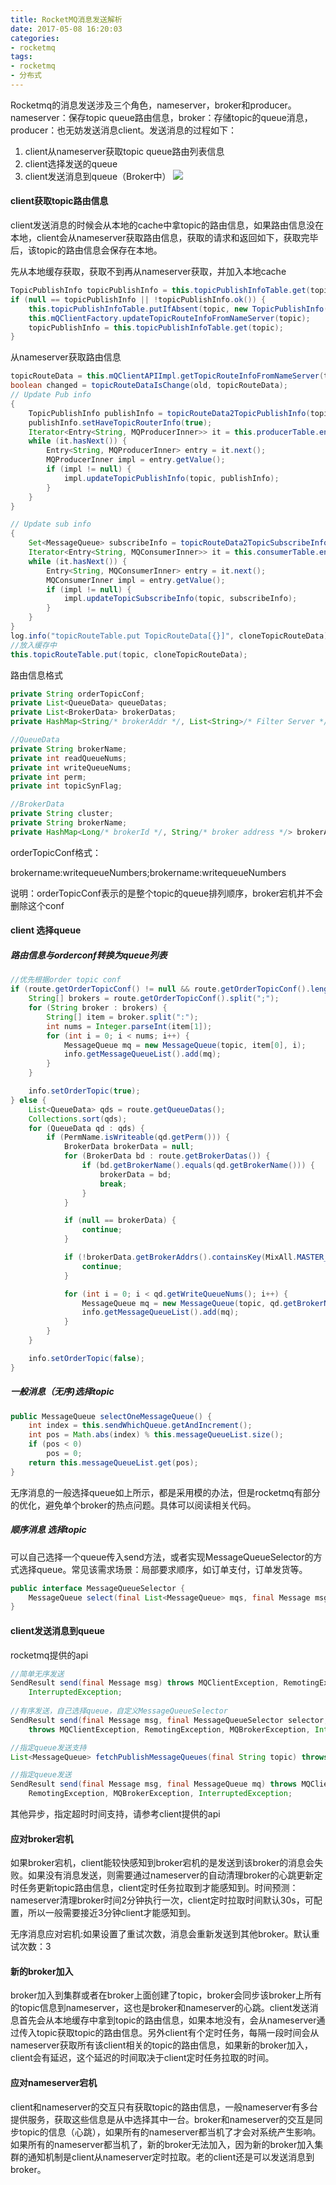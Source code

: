 ```yaml
---
title: RocketMQ消息发送解析
date: 2017-05-08 16:20:03
categories:
- rocketmq
tags:
- rocketmq
- 分布式
---
```


Rocketmq的消息发送涉及三个角色，nameserver，broker和producer。nameserver：保存topic queue路由信息，broker：存储topic的queue消息，producer：也无妨发送消息client。发送消息的过程如下：

1. client从nameserver获取topic queue路由列表信息
2. client选择发送的queue
3. client发送消息到queue（Broker中）
![](http://lindzh.oss-cn-hangzhou.aliyuncs.com/blog/msg_send.png)

#### client获取topic路由信息
client发送消息的时候会从本地的cache中拿topic的路由信息，如果路由信息没在本地，client会从nameserver获取路由信息，获取的请求和返回如下，获取完毕后，该topic的路由信息会保存在本地。

先从本地缓存获取，获取不到再从nameserver获取，并加入本地cache

```java
TopicPublishInfo topicPublishInfo = this.topicPublishInfoTable.get(topic);
if (null == topicPublishInfo || !topicPublishInfo.ok()) {
    this.topicPublishInfoTable.putIfAbsent(topic, new TopicPublishInfo());
    this.mQClientFactory.updateTopicRouteInfoFromNameServer(topic);
    topicPublishInfo = this.topicPublishInfoTable.get(topic);
}
```

从nameserver获取路由信息

```java
topicRouteData = this.mQClientAPIImpl.getTopicRouteInfoFromNameServer(topic, 1000 * 3);
boolean changed = topicRouteDataIsChange(old, topicRouteData);
// Update Pub info
{
    TopicPublishInfo publishInfo = topicRouteData2TopicPublishInfo(topic, topicRouteData);
    publishInfo.setHaveTopicRouterInfo(true);
    Iterator<Entry<String, MQProducerInner>> it = this.producerTable.entrySet().iterator();
    while (it.hasNext()) {
        Entry<String, MQProducerInner> entry = it.next();
        MQProducerInner impl = entry.getValue();
        if (impl != null) {
            impl.updateTopicPublishInfo(topic, publishInfo);
        }
    }
}

// Update sub info
{
    Set<MessageQueue> subscribeInfo = topicRouteData2TopicSubscribeInfo(topic, topicRouteData);
    Iterator<Entry<String, MQConsumerInner>> it = this.consumerTable.entrySet().iterator();
    while (it.hasNext()) {
        Entry<String, MQConsumerInner> entry = it.next();
        MQConsumerInner impl = entry.getValue();
        if (impl != null) {
            impl.updateTopicSubscribeInfo(topic, subscribeInfo);
        }
    }
}
log.info("topicRouteTable.put TopicRouteData[{}]", cloneTopicRouteData);
//放入缓存中
this.topicRouteTable.put(topic, cloneTopicRouteData);

```
路由信息格式

```java
private String orderTopicConf;
private List<QueueData> queueDatas;
private List<BrokerData> brokerDatas;
private HashMap<String/* brokerAddr */, List<String>/* Filter Server */> filterServerTable;

//QueueData
private String brokerName;
private int readQueueNums;
private int writeQueueNums;
private int perm;
private int topicSynFlag;

//BrokerData
private String cluster;
private String brokerName;
private HashMap<Long/* brokerId */, String/* broker address */> brokerAddrs;

```
orderTopicConf格式：

brokername:writequeueNumbers;brokername:writequeueNumbers

说明：orderTopicConf表示的是整个topic的queue排列顺序，broker宕机并不会删除这个conf

#### client 选择queue

##### 路由信息与orderconf转换为queue列表

```java
//优先根据order topic conf
if (route.getOrderTopicConf() != null && route.getOrderTopicConf().length() > 0) {
    String[] brokers = route.getOrderTopicConf().split(";");
    for (String broker : brokers) {
        String[] item = broker.split(":");
        int nums = Integer.parseInt(item[1]);
        for (int i = 0; i < nums; i++) {
            MessageQueue mq = new MessageQueue(topic, item[0], i);
            info.getMessageQueueList().add(mq);
        }
    }

    info.setOrderTopic(true);
} else {
    List<QueueData> qds = route.getQueueDatas();
    Collections.sort(qds);
    for (QueueData qd : qds) {
        if (PermName.isWriteable(qd.getPerm())) {
            BrokerData brokerData = null;
            for (BrokerData bd : route.getBrokerDatas()) {
                if (bd.getBrokerName().equals(qd.getBrokerName())) {
                    brokerData = bd;
                    break;
                }
            }

            if (null == brokerData) {
                continue;
            }

            if (!brokerData.getBrokerAddrs().containsKey(MixAll.MASTER_ID)) {
                continue;
            }

            for (int i = 0; i < qd.getWriteQueueNums(); i++) {
                MessageQueue mq = new MessageQueue(topic, qd.getBrokerName(), i);
                info.getMessageQueueList().add(mq);
            }
        }
    }

    info.setOrderTopic(false);
}

```

#####  一般消息（无序)选择topic

```java
public MessageQueue selectOneMessageQueue() {
    int index = this.sendWhichQueue.getAndIncrement();
    int pos = Math.abs(index) % this.messageQueueList.size();
    if (pos < 0)
        pos = 0;
    return this.messageQueueList.get(pos);
}

```
无序消息的一般选择queue如上所示，都是采用模的办法，但是rocketmq有部分的优化，避免单个broker的热点问题。具体可以阅读相关代码。

##### 顺序消息 选择topic
可以自己选择一个queue传入send方法，或者实现MessageQueueSelector的方式选择queue。常见该需求场景：局部要求顺序，如订单支付，订单发货等。

```java
public interface MessageQueueSelector {
    MessageQueue select(final List<MessageQueue> mqs, final Message msg, final Object arg);
}
```


#### client发送消息到queue
rocketmq提供的api

```java
//简单无序发送
SendResult send(final Message msg) throws MQClientException, RemotingException, MQBrokerException,
	InterruptedException;
	
//有序发送，自己选择queue，自定义MessageQueueSelector
SendResult send(final Message msg, final MessageQueueSelector selector, final Object arg)
	throws MQClientException, RemotingException, MQBrokerException, InterruptedException;

//指定queue发送支持
List<MessageQueue> fetchPublishMessageQueues(final String topic) throws MQClientException;

//指定queue发送
SendResult send(final Message msg, final MessageQueue mq) throws MQClientException,
    RemotingException, MQBrokerException, InterruptedException;
```
其他异步，指定超时时间支持，请参考client提供的api

#### 应对broker宕机
如果broker宕机，client能较快感知到broker宕机的是发送到该broker的消息会失败。如果没有消息发送，则需要通过nameserver的自动清理broker的心跳更新定时任务更新topic路由信息，client定时任务拉取到才能感知到。时间预测：nameserver清理broker时间2分钟执行一次，client定时拉取时间默认30s，可配置，所以一般需要接近3分钟client才能感知到。

无序消息应对宕机:如果设置了重试次数，消息会重新发送到其他broker。默认重试次数：3

#### 新的broker加入
broker加入到集群或者在broker上面创建了topic，broker会同步该broker上所有的topic信息到nameserver，这也是broker和nameserver的心跳。client发送消息首先会从本地缓存中拿到topic的路由信息，如果本地没有，会从nameserver通过传入topic获取topic的路由信息。另外client有个定时任务，每隔一段时间会从nameserver获取所有该client相关的topic的路由信息，如果新的broker加入，client会有延迟，这个延迟的时间取决于client定时任务拉取的时间。


#### 应对nameserver宕机
client和nameserver的交互只有获取topic的路由信息，一般nameserver有多台提供服务，获取这些信息是从中选择其中一台。broker和nameserver的交互是同步topic的信息（心跳），如果所有的nameserver都当机了才会对系统产生影响。如果所有的nameserver都当机了，新的broker无法加入，因为新的broker加入集群的通知机制是client从nameserver定时拉取。老的client还是可以发送消息到broker。

